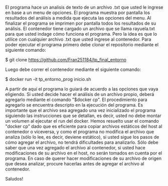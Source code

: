 El programa hace un analisis de texto de un archivo .txt que usted le ingrese en base a un menu de opciones. El programa muestra por pantalla los resultados del análisis a medida que ejecuta las opciones del menu. Al finalizar el programa se imprimen por pantalla todos los resultados de su análisis. El contenedor tiene cargado un archivo que se llama rayuela.txt para que usted indage cómo funciona el programa. Pero la idea es que lo utilice con cualquier archivo .txt que usted ingrese al contenedor. Para poder ejecutar el programa primero debe clonar el repositorio mediante el siguiente comando:

$ git clone https://github.com/Fran251184/tp_final_entorno

Luego debe correr el contenedor mediante el siguiente comando:

$ docker run -it tp_entorno_prog inicio.sh

A partir de aquí el programa lo guiará de acuerdo a las opciones que vaya eligiendo. Si usted decide hacer el análisis de un archivo propio, deberá agregarlo mediante el comando "$docker cp". El procedimiento para agregarlo se encuentra descripto en la ejecución del programa. Es importante que el archivo sea agregado una vez inicializado el programa siguiendo las instrucciones que se detallan, es decir, usted no debe montar un volumen al ejecutar el run del docker. Hemos resuelto usar el comando "docker cp" dado que es eficiente para copiar archivos estáticos del host al contenedor o viceversa, y como el programa no modifica el archivo que analiza (sólo lo lee, es decir, deviene estático), si usted sigue los pasos de cómo agregar el archivo, no tendrá dificultades para analizarlo. Sólo debe saber que una vez agregado el archivo al contenedor, si usted hace modificaciones de su archivo en el host, no serán tomados en cuenta por el programa. En caso de querer hacer modificaciones de su archivo de origen que desea analizar, procure hacerlas antes de agregar el archivo al contenedor.       



Saludos! 


